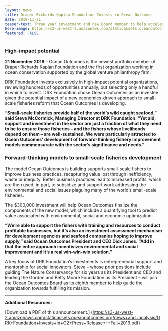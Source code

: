 ```yaml
---
layout: news
title: Draper Richards Kaplan Foundation Invests in Ocean Outcomes
date: 2019-11-21
teaser-text: Three year investment and new Board member to help accelerate solutions for small-scale fishing.
hero-image: https://s3-us-west-2.amazonaws.com/staticassets.oceanoutcomes.org/news+and+analysis/hero+images/DRKF-invests-in-O2-hero.jpg
featured: FALSE
---
```

### High-impact potential

**21 November 2019** – Ocean Outcomes is the newest portfolio member of Draper Richards Kaplan Foundation and the first organization working in ocean conservation supported by the global venture philanthropy firm.

DRK Foundation invests exclusively in high-impact potential organizations, reviewing hundreds of opportunities annually, but selecting only a handful in which to invest. DRK Foundation chose Ocean Outcomes as an investee given the potential impact of a new economics-driven approach to small-scale fisheries reform that Ocean Outcomes is developing.

**“Small-scale fisheries provide half of the world’s wild caught seafood,” said Steve McCormick, Managing Director at DRK Foundation. “Yet aid, support and investment in the sector are just a fraction of what they need to be to ensure those fisheries – and the fishers whose livelihoods depend on them – are well-sustained. We were particularly attracted to Ocean Outcomes’ development of forward-thinking fishery improvement models commensurate with the sector’s significance and needs.”**

### Forward-thinking models to small-scale fisheries development

The model Ocean Outcomes is building supports small-scale fishers to improve business practices, recapturing value lost through inefficiency, waste or inequity. Better business practices lead to increased profits, which are then used, in part, to subsidize and support work addressing the environmental and social issues plaguing many of the world’s small-scale fisheries.

The $300,000 investment will help Ocean Outcomes finalize the components of the new model, which include a quantifying tool to predict value associated with environmental, social and economic optimization.

**“We’re able to support the fishers with training and resources to conduct profitable businesses, but it’s also an investment assessment mechanism for development agencies and seafood companies hoping to improve supply,” said Ocean Outcomes President and CEO Dick Jones. “Add in that the entire approach incentivizes environmental and social improvement and it’s a real win-win-win solution.”**

A key focus of DRK Foundation’s investments is entrepreneurial support and mentorship for social innovators. Steve – whose prior positions include guiding The Nature Conservancy for six years as its President and CEO and leading the Gordon and Betty Moore Foundation as its President – will join the Ocean Outcomes Board as its eighth member to help guide the organization towards fulfilling its mission.

----

**Additional Resources:**

[Download a PDF of this announcement.] (https://s3-us-west-2.amazonaws.com/staticassets.oceanoutcomes.org/news+and+analysis/DRK+Foundation+Invests+in+O2+Press+Release+-+Fall+2019.pdf)
